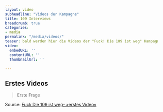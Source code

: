 ```yaml
---
layout: video
subheadline: "Videos der Kampagne"
title: 109 Interviews
breadcrumb: true
categories:
- media
permalink: "/media/videos/"
teaser: bald werden hier die Videos der "Fuck! Die 109 ist weg" Kampagne veröffentlicht
video:
  embedURL: ''
  contentURL: ''
  thumbnailUrl: ''

---
```

## Erstes Videos

> Erste Frage

Source: [Fuck Die 109 ist weg– »erstes Video«](https://www.youtube.com)